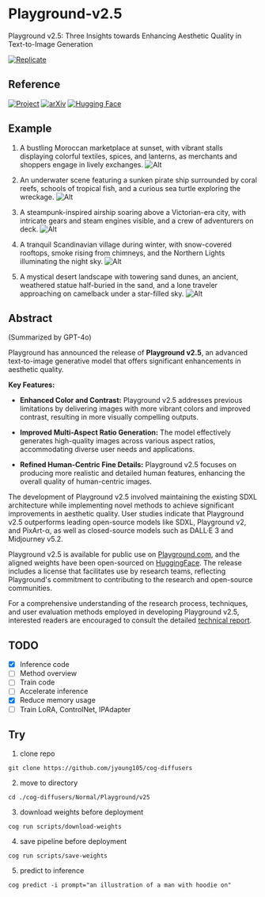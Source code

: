# Playground-v2.5

Playground v2.5: Three Insights towards Enhancing Aesthetic Quality in Text-to-Image Generation

[![Replicate](https://replicate.com/jyoung105/playground-v2.5/badge)](https://replicate.com/jyoung105/playground-v2.5/)

## Reference

[![Project](https://img.shields.io/badge/Project-8A2BE2)](https://playground.com/blog/playground-v2-5)
[![arXiv](https://img.shields.io/badge/arXiv-2402.17245v1-b31b1b.svg)](https://arxiv.org/html/2402.17245v1)
[![Hugging Face](https://img.shields.io/badge/🤗%20Huggingface-Model-yellow)](playgroundai/playground-v2.5-1024px-aesthetic)

## Example

1. A bustling Moroccan marketplace at sunset, with vibrant stalls displaying colorful textiles, spices, and lanterns, as merchants and shoppers engage in lively exchanges.
![Alt](../../../assets/pg251.png)

2. An underwater scene featuring a sunken pirate ship surrounded by coral reefs, schools of tropical fish, and a curious sea turtle exploring the wreckage.
![Alt](../../../assets/pg252.png)

3. A steampunk-inspired airship soaring above a Victorian-era city, with intricate gears and steam engines visible, and a crew of adventurers on deck.
![Alt](../../../assets/pg253.png)

4. A tranquil Scandinavian village during winter, with snow-covered rooftops, smoke rising from chimneys, and the Northern Lights illuminating the night sky.
![Alt](../../../assets/pg254.png)

5. A mystical desert landscape with towering sand dunes, an ancient, weathered statue half-buried in the sand, and a lone traveler approaching on camelback under a star-filled sky.
![Alt](../../../assets/pg255.png)

## Abstract

(Summarized by GPT-4o)

Playground has announced the release of **Playground v2.5**, an advanced text-to-image generative model that offers significant enhancements in aesthetic quality. 

**Key Features:**

* **Enhanced Color and Contrast:** Playground v2.5 addresses previous limitations by delivering images with more vibrant colors and improved contrast, resulting in more visually compelling outputs. 

* **Improved Multi-Aspect Ratio Generation:** The model effectively generates high-quality images across various aspect ratios, accommodating diverse user needs and applications. 

* **Refined Human-Centric Fine Details:** Playground v2.5 focuses on producing more realistic and detailed human features, enhancing the overall quality of human-centric images. 

The development of Playground v2.5 involved maintaining the existing SDXL architecture while implementing novel methods to achieve significant improvements in aesthetic quality. User studies indicate that Playground v2.5 outperforms leading open-source models like SDXL, Playground v2, and PixArt-α, as well as closed-source models such as DALL·E 3 and Midjourney v5.2. 

Playground v2.5 is available for public use on [Playground.com](https://playground.com/), and the aligned weights have been open-sourced on [HuggingFace](https://huggingface.co/). The release includes a license that facilitates use by research teams, reflecting Playground's commitment to contributing to the research and open-source communities. 

For a comprehensive understanding of the research process, techniques, and user evaluation methods employed in developing Playground v2.5, interested readers are encouraged to consult the detailed [technical report](https://marketing-cdn.playground.com/research/pgv2.5_compressed.pdf).  

## TODO
- [x] Inference code
- [ ] Method overview
- [ ] Train code
- [ ] Accelerate inference
- [x] Reduce memory usage
- [ ] Train LoRA, ControlNet, IPAdapter

## Try

1. clone repo
```
git clone https://github.com/jyoung105/cog-diffusers
```

2. move to directory
```
cd ./cog-diffusers/Normal/Playground/v25
```

3. download weights before deployment
```
cog run scripts/download-weights
```

4. save pipeline before deployment
```
cog run scripts/save-weights
```

5. predict to inference
```
cog predict -i prompt="an illustration of a man with hoodie on"
```